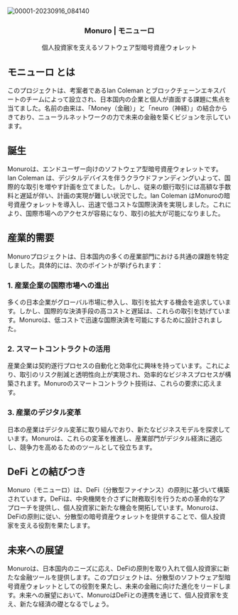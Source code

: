 <img align="center">![00001-20230916_084140](https://user-images.githubusercontent.com/111455900/273426724-12d23cc4-0483-468d-8a02-9d9bfe3dab71.png)
</img>

<div align=center style="{text-align: center}">
<h3> Monuro | モニューロ </h3>
<p>個人投資家を支えるソフトウェア型暗号資産ウォレット</p>
</div>

## モニューロ とは
このプロジェクトは、考案者であるIan Coleman とブロックチェーンエキスパートのチームによって設立され、日本国内の企業と個人が直面する課題に焦点を当てました。名前の由来は、「Money（金融）」と「neuro（神経）」の結合からきており、ニューラルネットワークの力で未来の金融を築くビジョンを示しています。

## 誕生
Monuroは、エンドユーザー向けのソフトウェア型暗号資産ウォレットです。
Ian Coleman は、デジタルデバイスを伴うクラウドファンディングいよって、国際的な取引を増やす計画を立てました。しかし、従来の銀行取引には高額な手数料と遅延が伴い、計画の実現が難しい状況でした。Ian Coleman はMonuroの暗号資産ウォレットを導入し、迅速で低コストな国際決済を実現しました。これにより、国際市場へのアクセスが容易になり、取引の拡大が可能になりました。

## 産業的需要
Monuroプロジェクトは、日本国内の多くの産業部門における共通の課題を特定しました。具体的には、次のポイントが挙げられます：

### 1. 産業企業の国際市場への進出
多くの日本企業がグローバル市場に参入し、取引を拡大する機会を追求しています。しかし、国際的な決済手段の高コストと遅延は、これらの取引を妨げています。Monuroは、低コストで迅速な国際決済を可能にするために設計されました。

### 2. スマートコントラクトの活用
産業企業は契約遂行プロセスの自動化と効率化に興味を持っています。これにより、取引のリスク削減と透明性向上が実現され、効率的なビジネスプロセスが構築されます。Monuroのスマートコントラクト技術は、これらの要求に応えます。

### 3. 産業のデジタル変革
日本の産業はデジタル変革に取り組んでおり、新たなビジネスモデルを探求しています。Monuroは、これらの変革を推進し、産業部門がデジタル経済に適応し、競争力を高めるためのツールとして役立ちます。

## DeFi との結びつき
Monuro（モニューロ）は、DeFi（分散型ファイナンス）の原則に基づいて構築されています。DeFiは、中央機関を介さずに財務取引を行うための革命的なアプローチを提供し、個人投資家に新たな機会を開拓しています。Monuroは、DeFiの原則に従い、分散型の暗号資産ウォレットを提供することで、個人投資家を支える役割を果たします。

## 未来への展望
Monuroは、日本国内のニーズに応え、DeFiの原則を取り入れて個人投資家に新たな金融ツールを提供します。このプロジェクトは、分散型のソフトウェア型暗号資産ウォレットとしての役割を果たし、未来の金融に向けた進化をリードします。未来への展望において、MonuroはDeFiとの連携を通じて、個人投資家を支え、新たな経済の礎となるでしょう。
